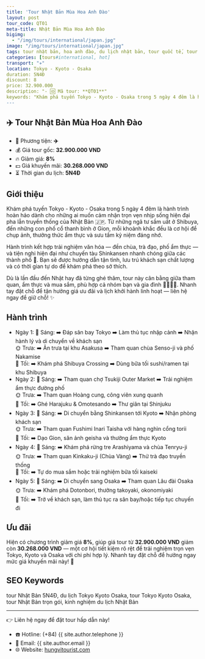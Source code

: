 ```yaml
---
title: 'Tour Nhật Bản Mùa Hoa Anh Đào'
layout: post
tour_code: QT01
meta-title: Nhật Bản Mùa Hoa Anh Đào
bigimg:
  - "/img/tours/international/japan.jpg"
image: "/img/tours/international/japan.jpg"
tags: tour nhật bản, hoa anh đào, du lịch nhật bản, tour quốc tế, tour tokyo, tour kyoto, tour osaka
categories: [tours#international, hot]
transport: "✈️"
location: Tokyo - Kyoto - Osaka
duration: 5N4Đ
discount: 8
price: 32.900.000
description: "- 🆔 Mã tour: **QT01**"
keywords: "Khám phá tuyến Tokyo - Kyoto - Osaka trong 5 ngày 4 đêm là hành trình hoàn hảo dành cho những ai muốn cảm nhận trọn vẹn nhịp sống hiện đại pha lẫn truyền thống của Nhật Bản 🇯🇵. Từ những ngã tư sầm uất ở Shibuya, đến những con phố cổ thanh bình ở Gion, mỗi khoảnh khắc đều là cơ hội để chụp ảnh, thưởng thức ẩm thực và sưu tầm kỷ niệm đáng nhớ."
---
```


## ✈️ Tour Nhật Bản Mùa Hoa Anh Đào

- 🚗 Phương tiện: **✈️**
- 💰 Giá tour gốc: **32.900.000 VND**
- 🔥 Giảm giá: **8%**
- 💵 Giá khuyến mãi: **30.268.000 VND**
- ⏳ Thời gian du lịch: **5N4Đ**

## Giới thiệu
Khám phá tuyến Tokyo - Kyoto - Osaka trong 5 ngày 4 đêm là hành trình hoàn hảo dành cho những ai muốn cảm nhận trọn vẹn nhịp sống hiện đại pha lẫn truyền thống của Nhật Bản 🇯🇵. Từ những ngã tư sầm uất ở Shibuya, đến những con phố cổ thanh bình ở Gion, mỗi khoảnh khắc đều là cơ hội để chụp ảnh, thưởng thức ẩm thực và sưu tầm kỷ niệm đáng nhớ.  

Hành trình kết hợp trải nghiệm văn hóa — đền chùa, trà đạo, phố ẩm thực — và tiện nghi hiện đại như chuyến tàu Shinkansen nhanh chóng giữa các thành phố 🚄. Bạn sẽ được hướng dẫn tận tình, lưu trú khách sạn chất lượng và có thời gian tự do để khám phá theo sở thích.  

Dù là lần đầu đến Nhật hay đã từng ghé thăm, tour này cân bằng giữa tham quan, ẩm thực và mua sắm, phù hợp cả nhóm bạn và gia đình 👨‍👩‍👧‍👦. Nhanh tay đặt chỗ để tận hưởng giá ưu đãi và lịch khởi hành linh hoạt — liên hệ ngay để giữ chỗ! ✨

## Hành trình
- Ngày 1:
  🌅 Sáng: ➡️ Đáp sân bay Tokyo ➡️ Làm thủ tục nhập cảnh ➡️ Nhận hành lý và di chuyển về khách sạn  
  🌞 Trưa: ➡️ Ăn trưa tại khu Asakusa ➡️ Tham quan chùa Senso-ji và phố Nakamise  
  🌙 Tối: ➡️ Khám phá Shibuya Crossing ➡️ Dùng bữa tối sushi/ramen tại khu Shibuya
- Ngày 2:
  🌅 Sáng: ➡️ Tham quan chợ Tsukiji Outer Market ➡️ Trải nghiệm ẩm thực đường phố  
  🌞 Trưa: ➡️ Tham quan Hoàng cung, công viên xung quanh  
  🌙 Tối: ➡️ Ghé Harajuku & Omotesando ➡️ Thư giãn tại Shinjuku
- Ngày 3:
  🌅 Sáng: ➡️ Di chuyển bằng Shinkansen tới Kyoto ➡️ Nhận phòng khách sạn  
  🌞 Trưa: ➡️ Tham quan Fushimi Inari Taisha với hàng nghìn cổng torii  
  🌙 Tối: ➡️ Dạo Gion, săn ảnh geisha và thưởng ẩm thực Kyoto
- Ngày 4:
  🌅 Sáng: ➡️ Khám phá rừng tre Arashiyama và chùa Tenryu-ji  
  🌞 Trưa: ➡️ Tham quan Kinkaku-ji (Chùa Vàng) ➡️ Thử trà đạo truyền thống  
  🌙 Tối: ➡️ Tự do mua sắm hoặc trải nghiệm bữa tối kaiseki
- Ngày 5:
  🌅 Sáng: ➡️ Di chuyển sang Osaka ➡️ Tham quan Lâu đài Osaka  
  🌞 Trưa: ➡️ Khám phá Dotonbori, thưởng takoyaki, okonomiyaki  
  🌙 Tối: ➡️ Trở về khách sạn, làm thủ tục ra sân bay/hoặc tiếp tục chuyến đi

## Ưu đãi
Hiện có chương trình giảm giá **8%**, giúp giá tour từ **32.900.000 VND** giảm còn **30.268.000 VND** — một cơ hội tiết kiệm rõ rệt để trải nghiệm trọn vẹn Tokyo, Kyoto và Osaka với chi phí hợp lý. Nhanh tay đặt chỗ để hưởng ngay mức giá khuyến mãi này! 🎉

## SEO Keywords
tour Nhật Bản 5N4Đ, du lịch Tokyo Kyoto Osaka, tour Tokyo Kyoto Osaka, tour Nhật Bản trọn gói, kinh nghiệm du lịch Nhật Bản

---

👉 Liên hệ ngay để đặt tour hấp dẫn này!

- ☎️ Hotline: (+84) {{ site.author.telephone }}
- 📧 Email: {{ site.author.email }}
- 🌐 Website: [hungvitourist.com](https://hungvitourist.com)


